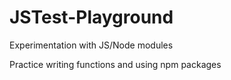 # JSTest-Playground
Experimentation with JS/Node modules

Practice writing functions and using npm packages
